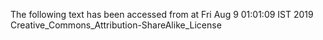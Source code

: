 The following text has been accessed from at Fri Aug 9 01:01:09 IST 2019
Creative_Commons_Attribution-ShareAlike_License
